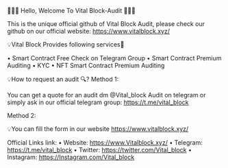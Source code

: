 💎💎💎 Hello, Welcome To Vital Block-Audit 💎💎💎  

This is the unique official github of Vital Block Audit, please check our github on our official website: https://www.vitalblock.xyz/

💡Vital Block Provides following services🎯

• Smart Contract Free Check on Telegram Group
• Smart Contract Premium Auditing
• KYC
• NFT Smart Contract Premium Auditing 

💡How to request an audit 🔍?
Method 1:

You can get a quote for an audit dm @Vital_block Audit on telegram or simply ask in our official telegram group: https://t.me/vital_block

Method 2:

💡You can fill the form in our website https://www.vitalblock.xyz/

Official Links link:
• Website: https://www.Vitalblock.xyz/
• Telegram: https://t.me/vital_block
• Twitter: https://twitter.com/Vital_block
• Instagram: https://Instagram.com/Vital_block
